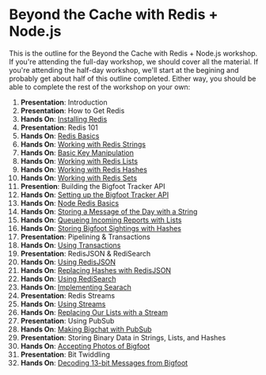 # Beyond the Cache with Redis + Node.js

This is the outline for the Beyond the Cache with Redis + Node.js workshop. If you're attending the full-day workshop, we should cover all the material. If you're attending the half-day workshop, we'll start at the begining and probably get about half of this outline completed. Either way, you should be able to complete the rest of the workshop on your own:

   1. **Presentation**: Introduction
   2. **Presentation**: How to Get Redis
   3. **Hands On**: [Installing Redis](01-INSTALLATION.md)
   4. **Presentation**: Redis 101
   5. **Hands On**: [Redis Basics](02-REDIS-BASICS.md)
   6. **Hands On**: [Working with Redis Strings](03-REDIS-STRINGS.md)
   7. **Hands On**: [Basic Key Manipulation](04-REDIS-KEYS.md)
   8. **Hands On**: [Working with Redis Lists](05-REDIS-LISTS.md)
   9. **Hands On**: [Working with Redis Hashes](06-REDIS-HASHES.md)
  10. **Hands On**: [Working with Redis Sets](07-REDIS-SETS.md)
  11. **Presention**: Building the Bigfoot Tracker API
  12. **Hands On**: [Setting up the Bigfoot Tracker API](08-API-SETUP.md)
  13. **Hands On**: [Node Redis Basics](09-NODE-REDIS-BASICS.md)
  14. **Hands On**: [Storing a Message of the Day with a String](10-NODE-REDIS-STRINGS.md)
  15. **Hands On**: [Queueing Incoming Reports with Lists](11-NODE-REDIS-LISTS.md)
  16. **Hands On**: [Storing Bigfoot Sightings with Hashes](12-NODE-REDIS-HASHES.md)
  17. **Presentation**: Pipelining & Transactions
  18. **Hands On**: [Using Transactions](13-TRANSACTIONS.md)
  21. **Presentation**: RedisJSON & RediSearch
  22. **Hands On**: [Using RedisJSON](14-REDISJSON.md)
  22. **Hands On**: [Replacing Hashes with RedisJSON](15-HASHES-TO-JSON.md)
  23. **Hands On**: [Using RediSearch](16.md)
  23. **Hands On**: [Implementing Searach](17.md)
  19. **Presentation**: Redis Streams
  20. **Hands On**: [Using Streams](18.md)
  21. **Hands On**: [Replacing Our Lists with a Stream](19.md)
  22. **Presentation**: Using PubSub
  23. **Hands On**: [Making Bigchat with PubSub](20.md)
  24. **Presentation**: Storing Binary Data in Strings, Lists, and Hashes
  25. **Hands On**: [Accepting Photos of Bigfoot](21.md)
  26. **Presentation**: Bit Twiddling
  27. **Hands On**: [Decoding 13-bit Messages from Bigfoot](21.md)
